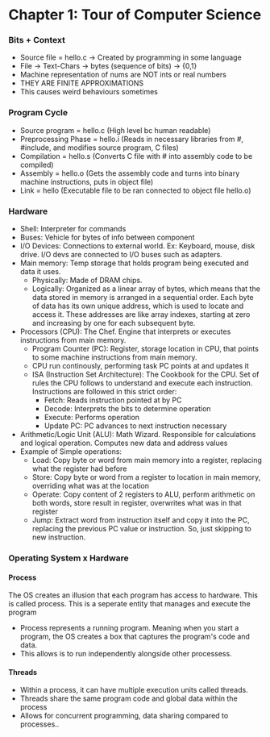 # Chapter 1: Tour of Computer Science

### Bits + Context
- Source file = hello.c -> Created by programming in some language
- File -> Text-Chars -> bytes (sequence of bits) -> {0,1}
- Machine representation of nums are NOT ints or real numbers
- THEY ARE FINITE APPROXIMATIONS
- This causes weird behaviours sometimes

### Program Cycle
- Source program = hello.c (High level bc human readable)
- Preprocessing Phase = hello.i (Reads in necessary libraries from #, #include, and modifies source program, C files)
- Compilation = hello.s (Converts C file with # into assembly code to be compiled)
- Assembly = hello.o (Gets the assembly code and turns into binary machine instructions, puts in object file)
- Link = hello (Executable file to be ran connected to object file hello.o)

### Hardware
- Shell: Interpreter for commands
- Buses: Vehicle for bytes of info between component
- I/O Devices: Connections to external world. Ex: Keyboard, mouse, disk drive. I/O devs are connected to I/O buses such as adapters.
- Main memory: Temp storage that holds program being executed and data it uses. 
    - Physically: Made of DRAM chips. 
    - Logically: Organized as a linear array of bytes, which means that the data stored in memory is arranged in a sequential order. Each byte of data has its own unique address, which is used to locate and access it. These addresses are like array indexes, starting at zero and increasing by one for each subsequent byte. 
- Processors (CPU): The Chef. Engine that interprets or executes instructions from main memory. 
    - Program Counter (PC): Register, storage location in CPU, that points to some machine instructions from main memory.
    - CPU run continously, performing task PC points at and updates it
    - ISA (Instruction Set Architecture): The Cookbook for the CPU. Set of rules the CPU follows to understand and execute each instruction. Instructions are followed in this strict order:
        - Fetch: Reads instruction pointed at by PC
        - Decode: Interprets the bits to determine operation
        - Execute: Performs operation
        - Update PC: PC advances to next instruction necessary
- Arithmetic/Logic Unit (ALU): Math Wizard. Responsible for calculations and logical operation. Computes new data and address values
- Example of Simple operations:
    - Load: Copy byte or word from main memory into a register, replacing what the register had before
    - Store: Copy byte or word from a register to location in main memory, overriding what was at the location
    - Operate: Copy content of 2 registers to ALU, perform arithmetic on both words, store result in register, overwrites what was in that register
    - Jump: Extract word from instruction itself and copy it into the PC, replacing the previous PC value or instruction. So, just skipping to new instruction.

### Operating System x Hardware
#### Process
The OS creates an illusion that each program has access to hardware. This is called process. This is a seperate entity that manages and execute the program
- Process represents a running program. Meaning when you start a program, the OS creates a box that captures the program's code and data.
- This allows is to run independently alongside other processess.

#### Threads
- Within a process, it can have multiple execution units called threads.
- Threads share the same program code and global data within the process
- Allows for concurrent programming, data sharing compared to processes..
